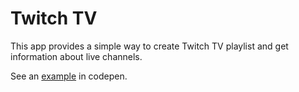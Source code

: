 # Twitch TV
This app provides a simple way to create Twitch TV playlist and get information about live channels.

See an [example](https://codepen.io/guyziv2110/full/BpmbVy/) in codepen.
